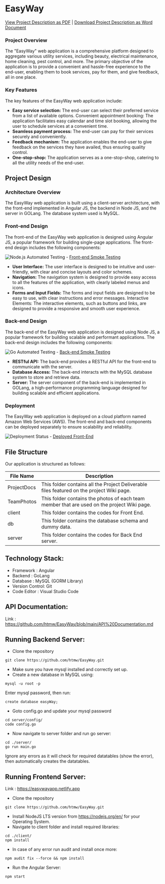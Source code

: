 # EasyWay

[View Project Description as PDF](https://github.com/ksharma67/EasyWay/blob/main/ProjectDocs/Artifacts/Product%20Description.pdf) | <a id="raw-url" href="https://github.com/ksharma67/EasyWay/blob/main/ProjectDocs/Artifacts/Product%20Description.docx">Download Project Description as Word Document</a>

### Project Overview

The "EasyWay" web application is a comprehensive platform designed to aggregate various utility services, including beauty, electrical maintenance, home cleaning, pest control, and more. The primary objective of the application is to provide a convenient and hassle-free experience to the end-user, enabling them to book services, pay for them, and give feedback, all in one place.


### Key Features

The key features of the EasyWay web application include:

* **Easy service selection:** The end-user can select their preferred service from a list of available options.
Convenient appointment booking: The application facilitates easy calendar and time slot booking, allowing the user to schedule services at a convenient time.
* **Seamless payment process:** The end-user can pay for their services securely and conveniently.
* **Feedback mechanism:** The application enables the end-user to give feedback on the services they have availed, thus ensuring quality control.
* **One-stop-shop:** The application serves as a one-stop-shop, catering to all the utility needs of the end-user.


## Project Design

### Architecture Overview

The EasyWay web application is built using a client-server architecture, with the front-end implemented in Angular JS, the backend in Node JS, and the server in GOLang. The database system used is MySQL.

### Front-end Design

The front-end of the EasyWay web application is designed using Angular JS, a popular framework for building single-page applications. The front-end design includes the following components:

![Node.js Automated Testing](https://github.com/ksharma67/EasyWay/actions/workflows/node.js.yml/badge.svg) - [Front-end Smoke Testing](https://github.com/ksharma67/EasyWay/actions/workflows/node.js.yml)

* **User Interface:** The user interface is designed to be intuitive and user-friendly, with clear and concise layouts and color schemes.
* **Navigation:** The navigation system is designed to provide easy access to all the features of the application, with clearly labeled menus and icons.
* **Forms and Input Fields:** The forms and input fields are designed to be easy to use, with clear instructions and error messages.
Interactive Elements: The interactive elements, such as buttons and links, are designed to provide a responsive and smooth user experience.

### Back-end Design

The back-end of the EasyWay web application is designed using Node JS, a popular framework for building scalable and performant applications. The back-end design includes the following components:

![Go Automated Testing](https://github.com/ksharma67/EasyWay/actions/workflows/go.yml/badge.svg) - [Back-end Smoke Testing](https://github.com/ksharma67/EasyWay/actions/workflows/go.yml)

* **RESTful API:** The back-end provides a RESTful API for the front-end to communicate with the server.
* **Database Access:** The back-end interacts with the MySQL database system to store and retrieve data.
* **Server:** The server component of the back-end is implemented in GOLang, a high-performance programming language designed for building scalable and efficient applications.

### Deployment

The EasyWay web application is deployed on a cloud platform named Amazon Web Services (AWS). The front-end and back-end components can be deployed separately to ensure scalability and reliability.

![Deployment Status](https://api.netlify.com/api/v1/badges/57f211b7-3340-4374-a825-55fa2f4b2a82/deploy-status) - [Deployed Front-End](https://easywayapp.netlify.app/)


## File Structure

Our application is structured as follows:

| File Name   | Description                                                            |
|--------------|----------------------------------------------------------------------------------------------------------------------------------------------------------------------------------------------------------------------------------------------------------------|
| ProjectDocs      | This folder contains all the Project Deliverable files featured on the project Wiki page.    
| TeamPhotos   | This folder contains the photos of each team member that are used on the project Wiki page.   
| client   | This folder contains the codes for Front End.   
| db   | This folder contains the database schema and dummy data.   
| server   | This folder contains the codes for Back End server.  

## Technology Stack:
* Framework : Angular
* Backend : GoLang
* Database : MySQL (GORM Library)
* Version Control: Git
* Code Editor : Visual Studio Code

## API Documentation:

Link : https://github.com/htmw/EasyWay/blob/main/API%20Documentation.md

## Running Backend Server:

* Clone the repository
```
git clone https://github.com/htmw/EasyWay.git
```
* Make sure you have mysql installed and correctly set up.
* Create a new database in MySQL using:
```
mysql -u root -p
```
Enter mysql password, then run:
```
create database easyWay;
```
* Goto config.go and update your mysql password
```
cd server/config/
code config.go
```
* Now navigate to server folder and run go server:
```
cd ./server/
go run main.go
```
Ignore any errors as it will check for required datatables (show the error), then automatically creates the datatables.

## Running Frontend Server:

Link : https://easywayapp.netlify.app

* Clone the repository
```
git clone https://github.com/htmw/EasyWay.git
```
* Install NodeJS LTS version from https://nodejs.org/en/ for your Operating System.
* Navigate to client folder and install required libraries:
```
cd ./client/
npm install
```
* In case of any error run audit and install once more:
```
npm audit fix --force && npm install
```
* Run the Angular Server:
```
npm start
```
